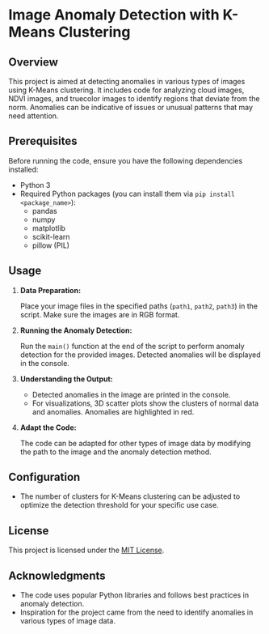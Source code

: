 # Image Anomaly Detection with K-Means Clustering

## Overview

This project is aimed at detecting anomalies in various types of images using K-Means clustering. It includes code for analyzing cloud images, NDVI images, and truecolor images to identify regions that deviate from the norm. Anomalies can be indicative of issues or unusual patterns that may need attention.

## Prerequisites

Before running the code, ensure you have the following dependencies installed:

- Python 3
- Required Python packages (you can install them via `pip install <package_name>`):
    - pandas
    - numpy
    - matplotlib
    - scikit-learn
    - pillow (PIL)
    
## Usage

1. **Data Preparation:**

   Place your image files in the specified paths (`path1`, `path2`, `path3`) in the script. Make sure the images are in RGB format.

2. **Running the Anomaly Detection:**

   Run the `main()` function at the end of the script to perform anomaly detection for the provided images. Detected anomalies will be displayed in the console.

3. **Understanding the Output:**

   - Detected anomalies in the image are printed in the console.
   - For visualizations, 3D scatter plots show the clusters of normal data and anomalies. Anomalies are highlighted in red.

4. **Adapt the Code:**

   The code can be adapted for other types of image data by modifying the path to the image and the anomaly detection method.

## Configuration

- The number of clusters for K-Means clustering can be adjusted to optimize the detection threshold for your specific use case.

## License

This project is licensed under the [MIT License](LICENSE).

## Acknowledgments

- The code uses popular Python libraries and follows best practices in anomaly detection.
- Inspiration for the project came from the need to identify anomalies in various types of image data.

